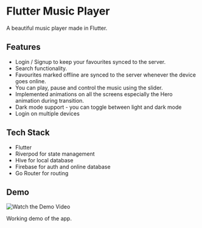 # Flutter Music Player

A beautiful music player made in Flutter.

## Features

- Login / Signup to keep your favourites synced to the server.
- Search functionality. 
- Favourites marked offline are synced to the server whenever the device goes online.
- You can play, pause and control the music using the slider.
- Implemented animations on all the screens especially the Hero animation during transition.
- Dark mode support - you can toggle between light and dark mode
- Login on multiple devices

## Tech Stack

- Flutter
- Riverpod for state management
- Hive for local database
- Firebase for auth and online database
- Go Router for routing

## Demo

![Watch the Demo Video]([https://github.com/mustaqode-alt/Flutter_Music_Player/blob/main/Music_player_demo.mp4])

Working demo of the app.

